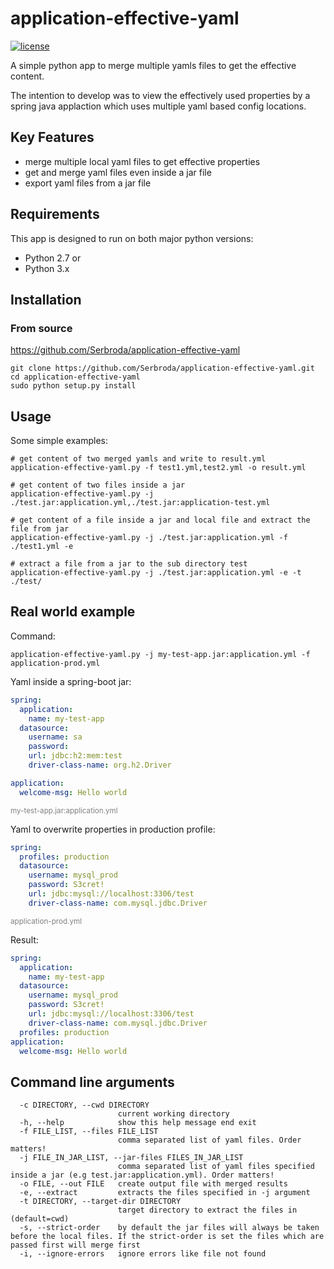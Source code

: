 # application-effective-yaml

[![license](https://img.shields.io/github/license/Serbroda/application-effective-yaml.svg)](https://github.com/Serbroda/application-effective-yaml/blob/master/LICENSE.txt)

A simple python app to merge multiple yamls files to get the effective content.

The intention to develop was to view the effectively used properties by a spring java applaction which uses multiple yaml based config locations.

## Key Features

* merge multiple local yaml files to get effective properties
* get and merge yaml files even inside a jar file
* export yaml files from a jar file

## Requirements

This app is designed to run on both major python versions:

* Python 2.7 or
* Python 3.x

## Installation

### From source

https://github.com/Serbroda/application-effective-yaml

```
git clone https://github.com/Serbroda/application-effective-yaml.git
cd application-effective-yaml
sudo python setup.py install
```

## Usage

Some simple examples:

```shell script
# get content of two merged yamls and write to result.yml
application-effective-yaml.py -f test1.yml,test2.yml -o result.yml

# get content of two files inside a jar
application-effective-yaml.py -j ./test.jar:application.yml,./test.jar:application-test.yml

# get content of a file inside a jar and local file and extract the file from jar
application-effective-yaml.py -j ./test.jar:application.yml -f ./test1.yml -e

# extract a file from a jar to the sub directory test
application-effective-yaml.py -j ./test.jar:application.yml -e -t ./test/
```

## Real world example

Command:
````shell script
application-effective-yaml.py -j my-test-app.jar:application.yml -f application-prod.yml  
````

Yaml inside a spring-boot jar:
```yaml
spring:
  application:
    name: my-test-app
  datasource:
    username: sa
    password:
    url: jdbc:h2:mem:test
    driver-class-name: org.h2.Driver

application:
  welcome-msg: Hello world
```
<small style="color: grey;">my-test-app.jar:application.yml</small>

Yaml to overwrite properties in production profile:
```yaml
spring:
  profiles: production
  datasource:
    username: mysql_prod
    password: S3cret!
    url: jdbc:mysql://localhost:3306/test
    driver-class-name: com.mysql.jdbc.Driver
```
<small style="color: grey;">application-prod.yml</small>

Result: 

```yaml
spring:
  application:
    name: my-test-app
  datasource:
    username: mysql_prod
    password: S3cret!
    url: jdbc:mysql://localhost:3306/test
    driver-class-name: com.mysql.jdbc.Driver
  profiles: production
application:
  welcome-msg: Hello world
```

## Command line arguments

```
  -c DIRECTORY, --cwd DIRECTORY
                        current working directory
  -h, --help            show this help message end exit
  -f FILE_LIST, --files FILE_LIST
                        comma separated list of yaml files. Order matters!
  -j FILE_IN_JAR_LIST, --jar-files FILES_IN_JAR_LIST
                        comma separated list of yaml files specified inside a jar (e.g test.jar:application.yml). Order matters!
  -o FILE, --out FILE   create output file with merged results
  -e, --extract         extracts the files specified in -j argument
  -t DIRECTORY, --target-dir DIRECTORY
                        target directory to extract the files in (default=cwd)
  -s, --strict-order    by default the jar files will always be taken before the local files. If the strict-order is set the files which are passed first will merge first
  -i, --ignore-errors   ignore errors like file not found
```
